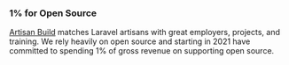 ### 1% for Open Source

[Artisan Build](https://artisan.build) matches Laravel artisans with great employers, projects, and training. We rely heavily on open source and starting in 2021 have committed to spending 1% of gross revenue on supporting open source.


